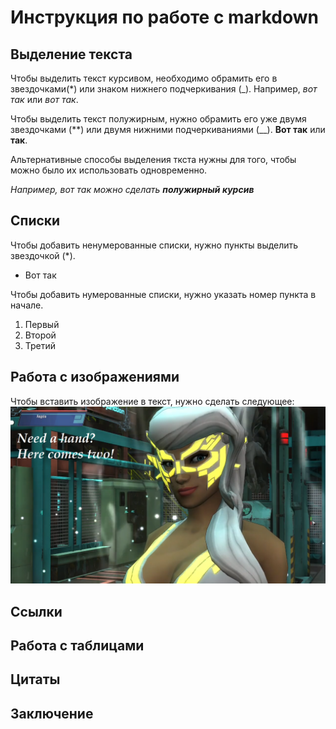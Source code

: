 # Инструкция по работе с markdown

## Выделение текста
Чтобы выделить текст курсивом, необходимо обрамить его в звездочками(*) или знаком нижнего подчеркивания (_). Например, *вот так* или _вот так_.

Чтобы выделить текст полужирным, нужно обрамить его уже двумя звездочками (**) или двумя нижними подчеркиваниями (__). 
**Вот так** или __так__.

Альтернативные способы выделения ткста нужны для того, чтобы можно было их использовать одновременно.

_Например, вот так можно сделать **полужирный курсив**_

## Списки

Чтобы добавить ненумерованные списки, нужно пункты выделить звездочкой (*).

* Вот так

Чтобы добавить нумерованные списки, нужно указать номер пункта в начале.

1. Первый
2. Второй
3. Третий

## Работа с изображениями

Чтобы вставить изображение в текст, нужно сделать следующее:
![Селеста машет ручкой!](17.png)
## Ссылки

## Работа с таблицами

## Цитаты

## Заключение